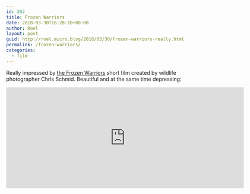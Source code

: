```yaml
---
id: 262
title: Frozen Warriors
date: 2018-03-30T16:28:10+00:00
author: Roel
layout: post
guid: http://roel.micro.blog/2018/03/30/frozen-warriors-really.html
permalink: /frozen-warriors/
categories:
  - film
---
```

Really impressed by [the Frozen Warriors](https://en.schmidchris.com/the-frozen-warriors) short film created by wildlife photographer Chris Schmid. Beautiful and at the same time depressing:

<iframe src="https://player.vimeo.com/video/258159612?byline=0&portrait=0" width="640" height="272" frameborder="0" webkitallowfullscreen mozallowfullscreen allowfullscreen></iframe>
